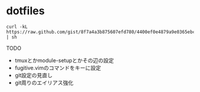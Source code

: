 dotfiles
========

``` Shell
curl -kL https://raw.github.com/gist/8f7a4a3b875607efd780/4400ef0e4879a9e0365ebc9bc773292d19bbbc07/setup.sh | sh
```

TODO
* tmuxとかmodule-setupとかその辺の設定
* fugitive.vimのコマンドをキーに設定
* git設定の見直し
* git周りのエイリアス強化
